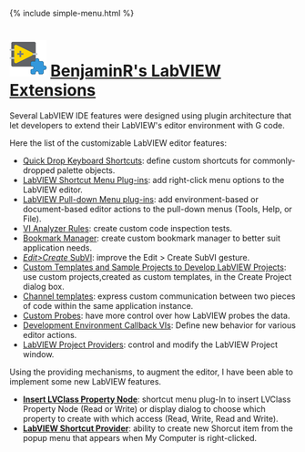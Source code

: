 {% include simple-menu.html %}

# ![SimpleDocumentCreationExample](https://github.com/BenjaminRLabVIEWExtensions/BenjaminRLabVIEWExtensions.github.io/blob/0378ea26009b234c49e65a4d3b8372088c1e4d6d/LabVIEW_Extensions_Small.png?raw=true) [BenjaminR's LabVIEW Extensions](https://benji667.github.io/LabVIEW_NPOI/about)

Several LabVIEW IDE features were designed using plugin architecture that let developers to extend their LabVIEW's editor environment with G code.

Here the list of the customizable LabVIEW editor features:

- [Quick Drop Keyboard Shortcuts](https://forums.ni.com/t5/Quick-Drop-Enthusiasts/gh-p/grp-1251): define custom shortcuts for commonly-dropped palette objects.
- [LabVIEW Shortcut Menu Plug-ins](https://forums.ni.com/t5/LabVIEW-Shortcut-Menu-Plug-Ins/tkb-p/3013): add right-click menu options to the LabVIEW editor.
- [LabVIEW Pull-down Menu plug-ins](https://forums.ni.com/t5/Developer-Center-Resources/Integrating-into-the-LabVIEW-Menus/ta-p/3518025): add environment-based or document-based editor actions to the pull-down menus (Tools, Help, or File).
- [VI Analyzer Rules](https://forums.ni.com/t5/VI-Analyzer-Enthusiasts/ct-p/7021): create custom code inspection tests.
- [Bookmark Manager](https://forums.ni.com/t5/Developer-Center-Resources/Creating-a-Custom-Bookmark-Manager-for-LabVIEW/ta-p/3513079): create custom bookmark manager to better suit application needs.
- [_Edit>Create_ SubVI](http://labviewartisan.blogspot.com/2011/08/how-to-customize-edit-create-subvi-in.html): improve the Edit > Create SubVI gesture.
- [Custom Templates and Sample Projects to Develop LabVIEW Projects](https://knowledge.ni.com/KnowledgeArticleDetails?id=kA03q000000x1k8CAA&l=en-CA): use custom projects,created as custom templates, in the Create Project dialog box.
- [Channel templates](https://forums.ni.com/t5/LabVIEW-Channel-Wires/Getting-Started-With-Channel-Wires/m-p/3505658): express custom communication between two pieces of code within the same application instance.
- [Custom Probes](https://zone.ni.com/reference/en-XX/help/371361P-01/lvhowto/creating_custom_probes/): have more control over how LabVIEW probes the data.
- [Development Environment Callback VIs](https://labviewwiki.org/wiki/Development_Environment_Event_Callback_VIs): Define new behavior for various editor actions.
- [LabVIEW Project Providers](https://forums.ni.com/t5/LabVIEW-Project-Providers/gh-p/bymqyodmkc): control and modify the LabVIEW Project window.

Using the providing mechanisms, to augment the editor, I have been able to implement some new LabVIEW features. 

- [**Insert LVClass Property Node**](https://github.com/BenjaminRLabVIEWExtensions/Insert-LVClass-Property-Node): shortcut menu plug-In to insert LVClass Property Node (Read or Write) or display dialog to choose which property to create with which access (Read, Write, Read and Write).
- [**LabVIEW Shortcut Provider**](https://github.com/BenjaminRLabVIEWExtensions/lvshortcut_provider): ability to create new Shorcut item from the popup menu that appears when My Computer is right-clicked.
